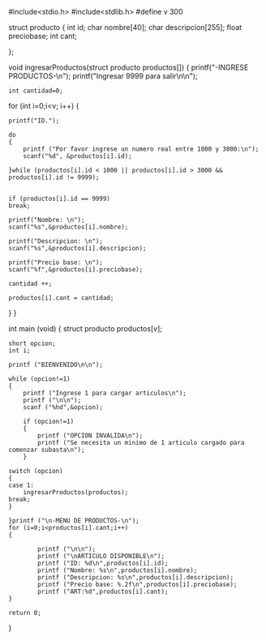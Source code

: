 #include<stdio.h>
#include<stdlib.h>
#define v 300

struct producto
{
 int id;
 char nombre[40];
 char descripcion[255];
 float preciobase;
 int cant;

};

void ingresarProductos(struct producto productos[])
 {
    printf("-INGRESE PRODUCTOS-\n");
    printf("Ingresar 9999 para salir\n\n");

    int cantidad=0;

  for (int i=0;i<v; i++) {

    printf("ID.");

    do
    {
        printf ("Por favor ingrese un numero real entre 1000 y 3000:\n");
        scanf("%d", &productos[i].id);

    }while (productos[i].id < 1000 || productos[i].id > 3000 && productos[i].id != 9999);


    if (productos[i].id == 9999)
    break;

    printf("Nombre: \n");
    scanf("%s",&productos[i].nombre);

    printf("Descripcion: \n");
    scanf("%s",&productos[i].descripcion);

    printf("Precio base: \n");
    scanf("%f",&productos[i].preciobase);

    cantidad ++;

    productos[i].cant = cantidad;
  }
}

int main (void)
{
    struct producto productos[v];

    short opcion;
    int i;

    printf ("BIENVENIDO\n\n");

    while (opcion!=1)
    {
        printf ("Ingrese 1 para cargar articulos\n");
        printf ("\n\n");
        scanf ("%hd",&opcion);

        if (opcion!=1)
        {
            printf ("OPCION INVALIDA\n");
            printf ("Se necesita un minimo de 1 articulo cargado para comenzar subasta\n");
        }

    switch (opcion)
    {
    case 1:
        ingresarProductos(productos);
    break;
    }

    }printf ("\n-MENU DE PRODUCTOS-\n");
    for (i=0;i<productos[i].cant;i++)
    {

            printf ("\n\n");
            printf ("\nARTICULO DISPONIBLE\n");
            printf ("ID: %d\n",productos[i].id);
            printf ("Nombre: %s\n",productos[i].nombre);
            printf ("Descripcion: %s\n",productos[i].descripcion);
            printf ("Precio base: %.2f\n",productos[i].preciobase);
            printf ("ART:%d",productos[i].cant);
    }

    return 0;
}
